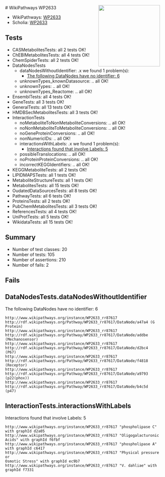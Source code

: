 <img style="float: right; width: 200px" src="https://upload.wikimedia.org/wikipedia/commons/thumb/8/83/Wplogo_with_text_500.png/640px-Wplogo_with_text_500.png" />
# WikiPathways WP2633

* WikiPathways: [WP2633](https://new.wikipathways.org/pathways/WP2633)
* Scholia: [WP2633](https://scholia.toolforge.org/wikipathways/WP2633)
## Tests
* CASMetabolitesTests: all 2 tests OK!
* ChEBIMetabolitesTests: all 4 tests OK!
* ChemSpiderTests: all 2 tests OK!
* DataNodesTests
    * dataNodesWithoutIdentifier: .x we found 1 problem(s):
        * [The following DataNodes have no identifier: 6](#d2d32fa5)
    * unknownTypes_knownDatasource: .. all OK!
    * unknownTypes: .. all OK!
    * unknownTypes_Reactome: .. all OK!
* EnsemblTests: all 4 tests OK!
* GeneTests: all 3 tests OK!
* GeneralTests: all 13 tests OK!
* HMDBSecMetabolitesTests: all 3 tests OK!
* InteractionTests
    * noMetaboliteToNonMetaboliteConversions: .. all OK!
    * noNonMetaboliteToMetaboliteConversions: .. all OK!
    * noGeneProteinConversions: .. all OK!
    * nonNumericIDs: .. all OK!
    * interactionsWithLabels: .x we found 1 problem(s):
        * [Interactions found that involve Labels: 5](#630d267c)
    * possibleTranslocations: .. all OK!
    * noProteinProteinConversions: .. all OK!
    * incorrectKEGGIdentifiers: .. all OK!
* KEGGMetaboliteTests: all 2 tests OK!
* LIPIDMAPSTests: all 1 tests OK!
* MetaboliteStructureTests: all 1 tests OK!
* MetabolitesTests: all 15 tests OK!
* OudatedDataSourcesTests: all 8 tests OK!
* PathwayTests: all 6 tests OK!
* ProteinsTests: all 2 tests OK!
* PubChemMetabolitesTests: all 3 tests OK!
* ReferencesTests: all 4 tests OK!
* UniProtTests: all 5 tests OK!
* WikidataTests: all 15 tests OK!


## Summary

* Number of test classes: 20
* Number of tests: 105
* Number of assertions: 210
* Number of fails: 2

## Fails

<a name="d2d32fa5" />

## DataNodesTests.dataNodesWithoutIdentifier

The following DataNodes have no identifier: 6
```
http://www.wikipathways.org/instance/WP2633_rr87617 http://rdf.wikipathways.org/Pathway/WP2633_rr87617/DataNode/a47a4 (G Protein)
http://www.wikipathways.org/instance/WP2633_rr87617 http://rdf.wikipathways.org/Pathway/WP2633_rr87617/DataNode/addbe (Mechanosensor)
http://www.wikipathways.org/instance/WP2633_rr87617 http://rdf.wikipathways.org/Pathway/WP2633_rr87617/DataNode/d2bc4 (P67)
http://www.wikipathways.org/instance/WP2633_rr87617 http://rdf.wikipathways.org/Pathway/WP2633_rr87617/DataNode/f4818 (Receptor)
http://www.wikipathways.org/instance/WP2633_rr87617 http://rdf.wikipathways.org/Pathway/WP2633_rr87617/DataNode/a9793 (p22(phox))
http://www.wikipathways.org/instance/WP2633_rr87617 http://rdf.wikipathways.org/Pathway/WP2633_rr87617/DataNode/b4c5d (p47)
```

<a name="630d267c" />

## InteractionTests.interactionsWithLabels

Interactions found that involve Labels: 5
```
http://www.wikipathways.org/instance/WP2633_rr87617 "phospholipase C" with graphId d2a05
http://www.wikipathways.org/instance/WP2633_rr87617 "Oligogalacturonic Acids" with graphId f6fbf
http://www.wikipathways.org/instance/WP2633_rr87617 "phospholipase A" with graphId c6417
http://www.wikipathways.org/instance/WP2633_rr87617 "Physical pressure or 
Osmotic Stress" with graphId ec9b7
http://www.wikipathways.org/instance/WP2633_rr87617 "V. dahliae" with graphId f7331
```

